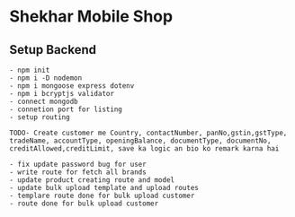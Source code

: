 # Shekhar Mobile Shop

  ## Setup Backend
    - npm init 
    - npm i -D nodemon
    - npm i mongoose express dotenv
    - npm i bcryptjs validator
    - connect mongodb
    - connetion port for listing
    - setup routing

    TODO- Create customer me Country, contactNumber, panNo,gstin,gstType, tradeName, accountType, openingBalance, documentType, documentNo, creditAllowed,creditLimit, save ka logic an bio ko remark karna hai

    - fix update password bug for user
    - write route for fetch all brands
    - update product creating route and model
    - update bulk upload template and upload routes
    - templare route done for bulk upload customer
    - route done for bulk upload customer
    